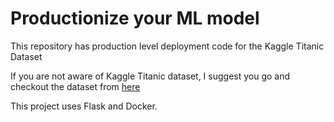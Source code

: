 # Productionize your ML model

This repository has production level deployment code for the Kaggle Titanic Dataset

If you are not aware of Kaggle Titanic dataset, I suggest you go and checkout the dataset from [here](https://www.kaggle.com/c/titanic)

This project uses Flask and Docker.

